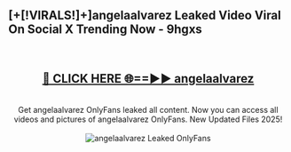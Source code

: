 <h2>[+[!VIRALS!]+]angelaalvarez Leaked Video Viral On Social X Trending Now - 9hgxs</h2>
<br>
<div align="center">
<h2><a href="https://libra.edu.pl?angelaalvarez" rel="nofollow">🔴 CLICK HERE 🌐==►► angelaalvarez</a></h2>
<br>
Get angelaalvarez OnlyFans leaked all content. Now you can access all videos and pictures of angelaalvarez OnlyFans. New Updated Files 2025!
<br>
<br>
<a href="https://libra.edu.pl?angelaalvarez" rel="nofollow" data-target="animated-image.originalLink"><img src="https://i.ibb.co.com/WyWwxjT/player-gif2.gif" alt="angelaalvarez Leaked OnlyFans" style="max-width: 100%; display: inline-block;" data-target="animated-image.originalImage"></a>
</div>
<br>